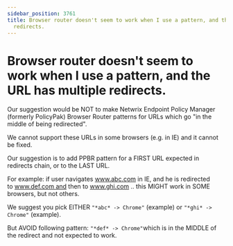```yaml
---
sidebar_position: 3761
title: Browser router doesn't seem to work when I use a pattern, and the URL has multiple
  redirects.
---
```


# Browser router doesn't seem to work when I use a pattern, and the URL has multiple redirects.

Our suggestion would be NOT to make Netwrix Endpoint Policy Manager (formerly PolicyPak) Browser Router patterns for URLs which go "in the middle of being redirected".

We cannot support these URLs in some browsers (e.g. in IE) and it cannot be fixed.

Our suggestion is to add PPBR pattern for a FIRST URL expected in redirects chain, or to the LAST URL.

For example: if user navigates www.abc.com in IE, and he is redirected to www.def.com and then to www.ghi.com .. this MIGHT work in SOME browsers, but not others.

We suggest you pick EITHER `"*abc* -> Chrome"` (example) or `"*ghi* -> Chrome"` (example).

But AVOID following pattern: `"*def* -> Chrome"`which is in the MIDDLE of the redirect and not expected to work.